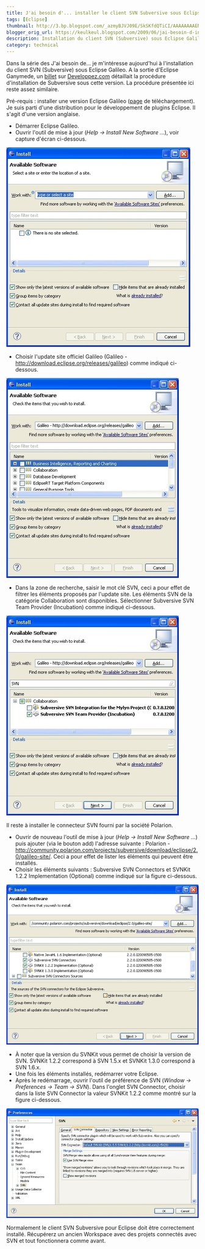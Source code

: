 ```yaml
---
title: J'ai besoin d'... installer le client SVN Subversive sous Eclipse Galileo
tags: [Eclipse]
thumbnail: http://3.bp.blogspot.com/_azmyBJVJ09E/SkSKfdQTiCI/AAAAAAAAENw/O3xytkd88AM/s72-c/svn1.jpg
blogger_orig_url: https://keulkeul.blogspot.com/2009/06/jai-besoin-d-installer-le-client-svn.html
description: Installation du client SVN (Subversive) sous Eclipse Galileo.
category: technical
---
```


Dans la série des J'ai besoin de... je m'intéresse aujourd'hui à l'installation du client SVN (Subversive) sous Eclipse Galileo. A la sortie d'Eclipse Ganymede, un [billet](http://blog.developpez.com/djo-mos/p5979/eclipse/installer-le-support-svn-dans-eclipse-ga/) sur [Developpez.com](http://www.developpez.com/) détaillait la procédure d'installation de Subversive sous cette version. La procédure présentée ici reste assez similaire.  

Pré-requis : installer une version Eclipse Galileo ([page](http://www.eclipse.org/downloads/) de téléchargement). Je suis parti d'une distribution pour le développement de plugins Eclipse. Il s'agit d'une version anglaise.

* Démarrer Eclipse Galileo.
* Ouvrir l'outil de mise à jour (*Help -> Install New Software ...*), voir capture d'écran ci-dessous.

![/images/svn1.jpg](/images/svn1.jpg)

* Choisir l'update site officiel Galileo (Galileo - http://download.eclipse.org/releases/galileo) comme indiqué ci-dessous.

![/images/svn2.jpg](/images/svn2.jpg)

* Dans la zone de recherche, saisir le mot clé SVN, ceci a pour effet de filtrer les éléments proposés par l'update site. Les éléments SVN de la catégorie Collaboration sont disponibles. Sélectionner Subversive SVN Team Provider (Incubation) comme indiqué ci-dessous.

![/images/svn3.jpg](/images/svn3.jpg)

Il reste à installer le connecteur SVN fourni par la société Polarion.

* Ouvrir de nouveau l'outil de mise à jour (*Help -> Install New Software ...*) puis ajouter (via le bouton add) l'adresse suivante : Polarion - http://community.polarion.com/projects/subversive/download/eclipse/2.0/galileo-site/. Ceci a pour effet de lister les éléments qui peuvent être installés.
* Choisir les éléments suivants : Subversive SVN Connectors et SVNKit 1.2.2 Implementation (Optional) comme indiqué sur la figure ci-dessous.

![/images/svn4.jpg](/images/svn4.jpg)

* À noter que la version du SVNKit vous permet de choisir la version de SVN. SVNKit 1.2.2 correspond à SVN 1.5.x et SVNKit 1.3.0 correspond à SVN 1.6.x.
* Une fois les éléments installés, redémarrer votre Eclipse.
* Après le redémarrage, ouvrir l'outil de préférence de SVN (*Window -> Preferences -> Team -> SVN*). Dans l'onglet SVN Connector, choisir dans la liste SVN Connector la valeur SVNKit 1.2.2 comme montré sur la figure ci-dessous.

![/images/svn5.jpg](/images/svn5.jpg)

Normalement le client SVN Subversive pour Eclipse doit être correctement installé. Récupérerz un ancien Workspace avec des projets connectés avec SVN et tout fonctionnera comme avant.